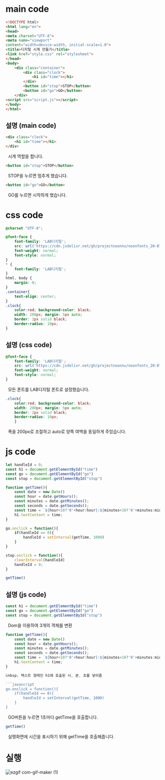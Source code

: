 # main code

```html
<!DOCTYPE html>
<html lang="en">
<head>
<meta charset="UTF-8">
<meta name="viewport" 
content="width=device-width, initial-scale=1.0">
<title>디지털 시계 만들기</title>
<link href="style.css" rel="stylesheet">
</head>
<body>
    <div class="container">
        <div class="clock">
            <h1 id="time"></h1>
        </div>
        <button id="stop">STOP</button>
        <button id="go">GO</button>
    </div>
<script src="script.js"></script>
</body>
</html>
```

## 설명 (main code)

```html
<div class="clock">
    <h1 id="time"></h1>
</div>
```

&nbsp; 시계 역할을 합니다.

```html
<button id="stop">STOP</button>
```

&nbsp; STOP을 누르면 멈추게 했습니다.

```html
<button id="go">GO</button>
```

&nbsp; GO를 누르면 시작하게 했습니다.

# css code

```css
@charset "UTF-8";

@font-face {
    font-family: 'LAB디지털';
    src: url('https://cdn.jsdelivr.net/gh/projectnoonnu/noonfonts_20-07@1.0/LAB디지털.woff') format('woff');
    font-weight: normal;
    font-style: normal;
}
* {
    font-family: 'LAB디지털'; 
}
html, body { 
    margin: 0; 
}
.container{
    text-align: center; 
}
.clock{
    color:red; background-color: black; 
    width: 200px; margin: 5px auto;
    border: 2px solid black;
    border-radius: 10px;
}
```

## 설명 (css code)

```css
@font-face {
    font-family: 'LAB디지털';
    src: url('https://cdn.jsdelivr.net/gh/projectnoonnu/noonfonts_20-07@1.0/LAB디지털.woff') format('woff');
    font-weight: normal;
    font-style: normal;
}
```

&nbsp; 모든 폰트를 LAB디지털 폰트로 설정했습니다.

```css
.clock{
    color:red; background-color: black; 
    width: 200px; margin: 5px auto;
    border: 2px solid black;
    border-radius: 10px;
    }
```

&nbsp; 폭을 200px로 조절하고 auto로 양쪽 여백을 동일하게 주었습니다.

# js code

```javascript
let handleId = 0; 
const h1 = document.getElementById("time")
const go = document.getElementById("go")
const stop = document.getElementById("stop")

function getTime(){
    const date = new Date()
    const hour = date.getHours();
    const minutes = date.getMinutes();
    const seconds = date.getSeconds();
    const time = `${hour<10?'0'+hour:hour}:${minutes<10?'0'+minutes:minutes}:${seconds<10?'0'+seconds:seconds}`
    h1.textContent = time;
}

go.onclick = function(){
    if(handleId == 0){
        handleId = setInterval(getTime, 1000)
    }
}

stop.onclick = function(){
    clearInterval(handleId)
    handleId = 0;
}

getTime()
```

## 설명 (js code)

```javascript
const h1 = document.getElementById("time")
const go = document.getElementById("go")
const stop = document.getElementById("stop")
```

&nbsp;  Dom을 이용하여 3개의 객체를 변환

```javascript
function getTime(){
    const date = new Date()
    const hour = date.getHours();
    const minutes = date.getMinutes();
    const seconds = date.getSeconds();
    const time = `${hour<10?'0'+hour:hour}:${minutes<10?'0'+minutes:minutes}:${seconds<10?'0'+seconds:seconds}`
    h1.textContent = time;
}

&nbsp; 텍스트 형태인 h1에 호출된 시, 분, 초를 넣어줌

```javascript
go.onclick = function(){
    if(handleId == 0){
        handleId = setInterval(getTime, 1000)
    }
}
```

&nbsp; GO버튼을 누르면 1초마다 getTime을 호출합니다.

```javascript
getTime()
```

&nbsp; 실행화면에 시간을 표시하기 위해 getTime을 호출해줍니다.

# 실행  
    
![ezgif com-gif-maker (1)](https://user-images.githubusercontent.com/104752202/174733558-e8bf60fc-0a66-4508-9b3c-c7182cc1959c.gif)


    
